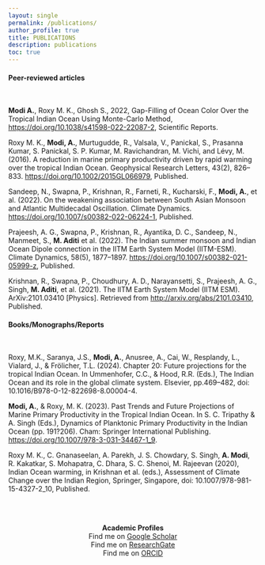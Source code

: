 ```yaml
---
layout: single 
permalink: /publications/
author_profile: true
title: PUBLICATIONS
description: publications
toc: true 
---
```


#### **Peer-reviewed articles**
<br>

**Modi A.**, Roxy M. K., Ghosh S., 2022, Gap-Filling of Ocean Color Over the Tropical Indian Ocean Using Monte-Carlo Method, https://doi.org/10.1038/s41598-022-22087-2, Scientific Reports. 

Roxy M. K., **Modi, A.**, Murtugudde, R., Valsala, V., Panickal, S., Prasanna Kumar, S. Panickal, S. P. Kumar, M. Ravichandran, M. Vichi, and Lévy, M. (2016). A reduction in marine primary productivity driven by rapid warming over the tropical Indian Ocean. Geophysical Research Letters, 43(2), 826–833. https://doi.org/10.1002/2015GL066979, Published.

Sandeep, N., Swapna, P., Krishnan, R., Farneti, R., Kucharski, F., **Modi, A.**, et al. (2022). On the weakening association between South Asian Monsoon and Atlantic Multidecadal Oscillation. Climate Dynamics. https://doi.org/10.1007/s00382-022-06224-1, Published.

Prajeesh, A. G., Swapna, P., Krishnan, R., Ayantika, D. C., Sandeep, N., Manmeet, S., **M. Aditi** et al. (2022). The Indian summer monsoon and Indian Ocean Dipole connection in the IITM Earth System Model (IITM-ESM). Climate Dynamics, 58(5), 1877–1897. https://doi.org/10.1007/s00382-021-05999-z, Published.  

Krishnan, R., Swapna, P., Choudhury, A. D., Narayansetti, S., Prajeesh, A. G., Singh, **M. Aditi**, et al. (2021). The IITM Earth System Model (IITM ESM). ArXiv:2101.03410 [Physics]. Retrieved from http://arxiv.org/abs/2101.03410, Published. 


#### **Books/Monographs/Reports** 
<br>

Roxy, M.K., Saranya, J.S., **Modi, A.**, Anusree, A., Cai, W., Resplandy, L., Vialard, J., & Frölicher, T.L. (2024). Chapter 20: Future projections for the tropical Indian Ocean. In Ummenhofer, C.C., & Hood, R.R. (Eds.), The Indian Ocean and its role in the global climate system. Elsevier, pp.469–482, doi: 10.1016/B978-0-12-822698-8.00004-4.

**Modi, A.**, & Roxy, M. K. (2023). Past Trends and Future Projections of Marine Primary Productivity in the Tropical Indian Ocean. In S. C. Tripathy & A. Singh (Eds.), Dynamics of Planktonic Primary Productivity in the Indian Ocean (pp. 191?206). Cham: Springer International Publishing. https://doi.org/10.1007/978-3-031-34467-1_9.

Roxy M. K., C. Gnanaseelan, A. Parekh, J. S. Chowdary, S. Singh, **A. Modi**, R. Kakatkar, S. Mohapatra, C. Dhara, S. C. Shenoi, M. Rajeevan (2020), Indian Ocean warming, in Krishnan et al. (eds.), Assessment of Climate Change over the Indian Region, Springer, Singapore, doi: 10.1007/978-981-15-4327-2_10, Published.

<br><br>
<p style="text-align:center"> <b> Academic Profiles </b> <br> 
Find me on <a href= "https://scholar.google.com/citations?user=kUyn24sAAAAJ&hl=en"> Google Scholar</a> <br>
Find me on <a href= "https://www.researchgate.net/profile/Aditi-Modi/research"> ResearchGate</a> <br>
Find me on <a href= "https://orcid.org/0000-0002-2044-5256"> ORCID</a> <br>
</p> 
